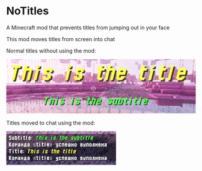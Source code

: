 # NoTitles
A Minecraft mod that prevents titles from jumping out in your face

This mod moves titles from screen into chat

Normal titles without using the mod:

![Normal titles](https://raw.githubusercontent.com/WonderfulPanic/NoTitles/main/images/normaltitles.png)

Titles moved to chat using the mod:

![No titles](https://raw.githubusercontent.com/WonderfulPanic/NoTitles/main/images/notitles.png)

